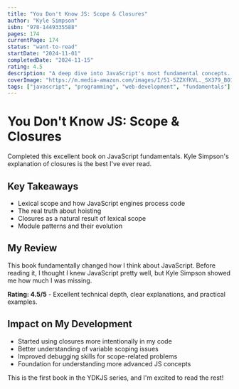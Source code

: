 ```yaml
---
title: "You Don't Know JS: Scope & Closures"
author: "Kyle Simpson"
isbn: "978-1449335588"
pages: 174
currentPage: 174
status: "want-to-read"
startDate: "2024-11-01"
completedDate: "2024-11-15"
rating: 4.5
description: "A deep dive into JavaScript's most fundamental concepts. This book completely changed how I understand scope, closures, and the inner workings of JavaScript."
coverImage: "https://m.media-amazon.com/images/I/51-5ZZXfKVL._SX379_BO1,204,203,200_.jpg"
tags: ["javascript", "programming", "web-development", "fundamentals"]
---
```


# You Don't Know JS: Scope & Closures

Completed this excellent book on JavaScript fundamentals. Kyle Simpson's explanation of closures is the best I've ever read.

## Key Takeaways

- Lexical scope and how JavaScript engines process code
- The real truth about hoisting
- Closures as a natural result of lexical scope
- Module patterns and their evolution

## My Review

This book fundamentally changed how I think about JavaScript. Before reading it, I thought I knew JavaScript pretty well, but Kyle Simpson showed me how much I was missing.

**Rating: 4.5/5** - Excellent technical depth, clear explanations, and practical examples.

## Impact on My Development

- Started using closures more intentionally in my code
- Better understanding of variable scoping issues
- Improved debugging skills for scope-related problems
- Foundation for understanding more advanced JS concepts

This is the first book in the YDKJS series, and I'm excited to read the rest!
